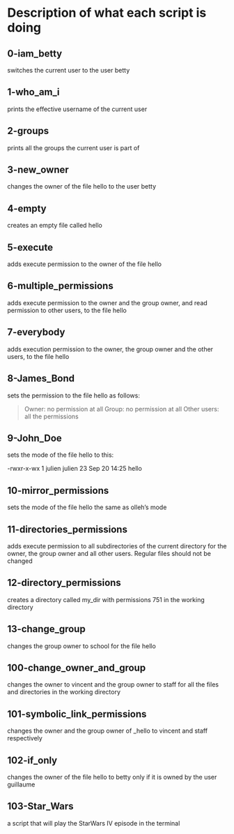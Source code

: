 # Description of what each script is doing

## 0-iam_betty
switches the current user to the user betty

## 1-who_am_i
prints the effective username of the current user

## 2-groups
prints all the groups the current user is part of

## 3-new_owner
changes the owner of the file hello to the user betty

## 4-empty
creates an empty file called hello

## 5-execute
adds execute permission to the owner of the file hello

## 6-multiple_permissions
adds execute permission to the owner and the group owner, and read permission to other users, to the file hello

## 7-everybody
adds execution permission to the owner, the group owner and the other users, to the file hello

## 8-James_Bond
sets the permission to the file hello as follows:
>Owner: no permission at all
>Group: no permission at all
>Other users: all the permissions

## 9-John_Doe
sets the mode of the file hello to this:

-rwxr-x-wx 1 julien julien 23 Sep 20 14:25 hello

## 10-mirror_permissions
sets the mode of the file hello the same as olleh’s mode

## 11-directories_permissions
adds execute permission to all subdirectories of the current directory for the owner, the group owner and all other users. Regular files should not be changed

## 12-directory_permissions
creates a directory called my_dir with permissions 751 in the working directory

## 13-change_group
changes the group owner to school for the file hello

## 100-change_owner_and_group
changes the owner to vincent and the group owner to staff for all the files and directories in the working directory

## 101-symbolic_link_permissions
changes the owner and the group owner of _hello to vincent and staff respectively

## 102-if_only
changes the owner of the file hello to betty only if it is owned by the user guillaume

## 103-Star_Wars
a script that will play the StarWars IV episode in the terminal